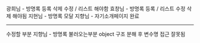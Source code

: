 광희님 - 방명록 등록 삭제 수정 / 리스트 해야함
효창님 - 방명록 등록 / 리스트 수정 삭제 해야됨
지현님 - 방명록 모달
지향님 - 자기소개페이지 완료


--------------

수정할 부분
지향님 - 방명록 불러오는부분 object 구조 분해 후 변수명 접근 잘못됨